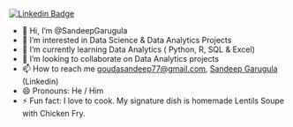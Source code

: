 
[![Linkedin Badge](https://img.shields.io/badge/Sandeep-Garugula-blue?style=flat-square&logo=Linkedin&logoColor=white)](https://www.linkedin.com/in/sandeep-garugula/)
- 👋 Hi, I’m @SandeepGarugula
- 👀 I’m interested in Data Science & Data Analytics Projects
- 🌱 I’m currently learning Data Analytics ( Python, R, SQL & Excel)
- 💞️ I’m looking to collaborate on Data Analytics projects
- 📫 How to reach me goudasandeep77@gmail.com, [Sandeep Garugula](https://www.linkedin.com/in/sandeep-garugula/) (Linkedin)
- 😄 Pronouns: He / Him
- ⚡ Fun fact: I love to cook. My signature dish is homemade Lentils Soupe with Chicken Fry.

<!---
SandeepGarugula/SandeepGarugula is a ✨ special ✨ repository because its `README.md` (this file) appears on your GitHub profile.
You can click the Preview link to take a look at your changes.
--->
